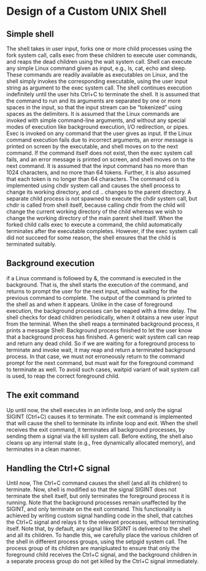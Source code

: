 # Design of a Custom UNIX Shell

## Simple shell

The shell takes in user input, forks one or more child processes using the fork system call, calls exec from these children to execute user commands, and reaps the dead children using the wait system call. Shell can execute any simple Linux command given as input, e.g., ls, cat, echo and sleep. These commands are readily available as executables on Linux, and the shell simply invokes the corresponding executable, using the user input string as argument to the exec system call.
The shell continues execution indefinitely until the user hits Ctrl+C to terminate the shell. It is assumed that the command to run and its arguments are separated by one or more spaces in the input, so that the input stream can be “tokenized” using spaces as the delimiters. It is assumed that the Linux commands are invoked with simple command-line arguments, and without any special modes of execution like background execution, I/O redirection, or pipes.
Exec is invoked on any command that the user gives as input. If the Linux command execution fails due to incorrect arguments, an error message is printed on screen by the executable, and shell moves on to the next command. If the command itself does not exist, then the exec system call fails, and an error message is printed on screen, and shell moves on to the next command.
It is assumed that the input command has no more than 1024 characters, and no more than 64 tokens. Further, it is also assumed that each token is no longer than 64 characters.
The command cd <directoryname> is implemented using chdir system call and causes the shell process to change its working directory, and cd .. changes to the parent directory. A separate child process is not spawned to execute the chdir system call, but chdir is called from shell itself, because calling chdir from the child will change the current working directory of the child whereas we wish to change the working directory of the main parent shell itself.
When the forked child calls exec to execute a command, the child automatically terminates after the executable completes. However, if the exec system call did not succeed for some reason, the shell ensures that the child is terminated suitably.

## Background execution

if a Linux command is followed by &, the command is executed in the background. That is, the shell starts the execution of the command, and returns to prompt the user for the next input, without waiting for the previous command to complete. The output of the command is printed to the shell as and when it appears.
Unlike in the case of foreground execution, the background processes can be reaped with a time delay. The shell checks for dead children periodically, when it obtains a new user input from the terminal. When the shell reaps a terminated background process, it prints a message Shell: Background process finished to let the user know that a background process has finished.
A generic wait system call can reap and return any dead child. So if we are waiting for a foreground process to terminate and invoke wait, it may reap and return a terminated background process. In that case, we must not erroneously return to the command prompt for the next command, but must wait for the foreground command to terminate as well. To avoid such cases, waitpid variant of wait system call is used, to reap the correct foreground child.

## The exit command

Up until now, the shell executes in an infinite loop, and only the signal SIGINT (Ctrl+C) causes it to terminate. The exit command is implemented that will cause the shell to terminate its infinite loop and exit. When the shell receives the exit command, it terminates all background processes, by sending them a signal via the kill system call. Before exiting, the shell also cleans up any internal state (e.g., free dynamically allocated memory), and terminates in a clean manner.

## Handling the Ctrl+C signal

Until now, The Ctrl+C command causes the shell (and all its children) to terminate. Now, shell is modified so that the signal SIGINT does not terminate the shell itself, but only terminates the foreground process it is running. Note that the background processes remain unaffected by the SIGINT, and only terminate on the exit command. This functionality is achieved by writing custom signal handling code in the shell, that catches the Ctrl+C signal and relays it to the relevant processes, without terminating itself.
Note that, by default, any signal like SIGINT is delivered to the shell and all its children. To handle this, we carefully place the various children of the shell in different process groups, using the setpgid system call. The process group of its children are manipluated to ensure that only the foreground child receives the Ctrl+C signal, and the background children in a separate process group do not get killed by the Ctrl+C signal immediately.

